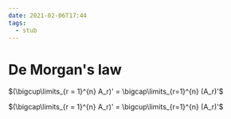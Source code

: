 ```yaml
---
date: 2021-02-06T17:44
tags: 
  - stub
---
```


# De Morgan's law

$(\bigcup\limits_{r = 1}^{n} A_r)' = \bigcap\limits_{r=1}^{n} (A_r)'$

$(\bigcap\limits_{r = 1}^{n} A_r)' = \bigcup\limits_{r=1}^{n} (A_r)'$

